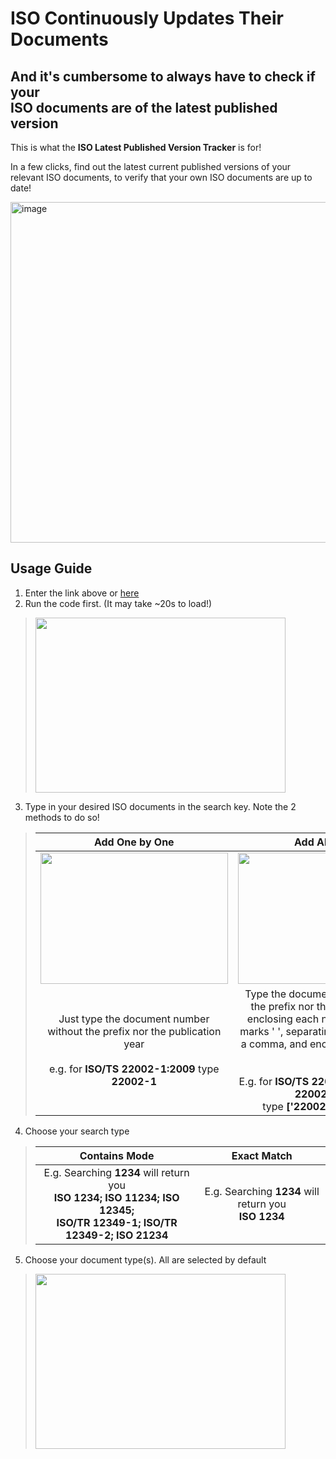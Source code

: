 # ISO Continuously Updates Their Documents
## And it's cumbersome to always have to check if your<br>ISO documents are of the latest published version

This is what the **ISO Latest Published Version Tracker** is for!

In a few clicks, find out the latest current published versions of your relevant ISO documents, to verify that your own ISO documents are up to date!

<a href = "https://colab.research.google.com/drive/1cYLQLF2uBmgGjAKADLrqKyccSwqwf5-B?usp=sharing"><img width="2000" height="545" alt="image" src="https://github.com/user-attachments/assets/86c428a8-1fb2-4593-9226-5a3c196828d5"/></a>

## Usage Guide

1. Enter the link above or [here](https://colab.research.google.com/drive/1cYLQLF2uBmgGjAKADLrqKyccSwqwf5-B?usp=sharing)
2. Run the code first. (It may take ~20s to load!)
>
> <img src = "https://github.com/user-attachments/assets/20dbdfd3-5628-4484-addf-993e80f15016" width = "400" height = "280">

3. Type in your desired ISO documents in the search key. Note the 2 methods to do so!

> |Add One by One|Add Altogether|
> |:--------:|:---------:|
> |<img src = "https://github.com/user-attachments/assets/6e74f96b-2db6-40f3-a74e-3985d0da1582" width = "300" height = "210">|<img src = "https://github.com/user-attachments/assets/285327b0-0b01-4488-8549-b1d90a29d14f" width = "300" height = "210">|
> |Just type the document number without the prefix nor the publication year <br><br> e.g. for **ISO/TS 22002-1:2009** type **22002-1**| Type the document numbers without the prefix nor the publication year, enclosing each number in quotation marks ' ', separating each number with a comma, and enclose everything with [ ] <br> <br> E.g. for **ISO/TS 22002-1:2009**, **ISO/TS 22002-2:2013** <br> type **['22002-1','22002-2']**

4. Choose your search type

> |Contains Mode|Exact Match|
> |:----------:|:--------:|
> |E.g. Searching **1234** will return you <br> **ISO 1234; ISO 11234; ISO 12345; <br> ISO/TR 12349-1; ISO/TR 12349-2; ISO 21234**| E.g. Searching **1234** will return you <br> **ISO 1234**|

5. Choose your document type(s). All are selected by default

> <img src = "https://github.com/user-attachments/assets/ffca9b38-d253-4929-9e70-7a9c21e05201" width = "400" height = "280">
